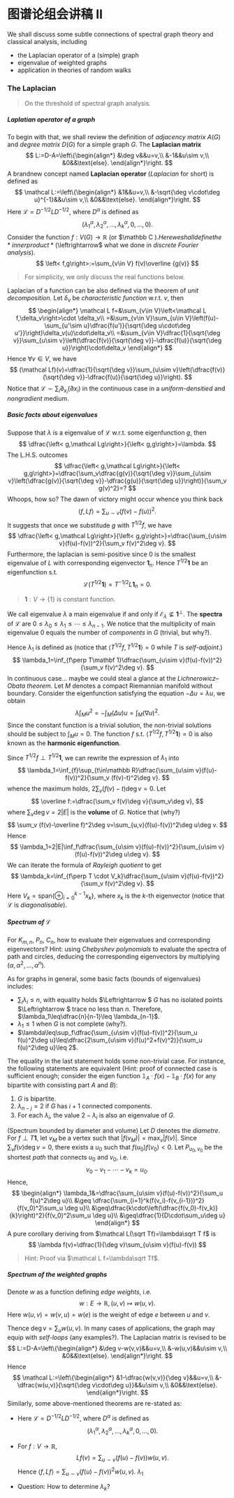 # 图谱论组会讲稿 II

We shall discuss some subtle connections of spectral graph theory and classical analysis, including

* the Laplacian operator of a (simple) graph
* eigenvalue of weighted graphs
* application in theories of random walks

### The Laplacian

> On the threshold of spectral graph analysis.

##### Laplatian operator of a graph 

To begin with that, we shall review the definition of *adjacency matrix* $A(G)$ and *degree matrix* $D(G)$ for a simple graph $G$. The **Laplacian matrix** 
$$
L:=D-A=\left\{\begin{align*}
&\deg v&&u=v,\\
&-1&&u\sim v,\\
&0&&\text{else}.
\end{align*}\right.
$$
A brandnew concept named **Laplacian operator** (*Laplacian* for short) is defined as
$$
\mathcal L:=\left\{\begin{align*}
&1&&u=v,\\
&-\sqrt{\deg v\cdot\deg u}^{-1}&&u\sim v,\\
&0&&\text{else}.
\end{align*}\right.
$$
Here $\mathcal L=D^{-1/2}LD^{-1/2}$, where $D^{\alpha}$ is defined as
$$
(\lambda_1^\alpha,\lambda_2^\alpha,\ldots,\lambda_k^\alpha,0,\ldots,0).
$$
Consider the function $f:V(G)\to\mathbb R$ (or $\mathbb C $). Here we shall define the *inner product* ($\leftrightarrow$ what we done in *discrete Fourier analysis*). 
$$
\left< f,g\right>:=\sum_{v\in V} f(v)\overline {g(v)}
$$

> For simplicity, we only discuss the real functions below.

Laplacian of a function can be also defined via the theorem of *unit decomposition*. Let $\delta_v$ be *characteristic function* w.r.t. $v$, then
$$
\begin{align*}
\mathcal L f=&\sum_{v\in V}\left<\mathcal L f,\delta_v\right>\cdot \delta_v\\
=&\sum_{v\in V}\sum_{u\in V}\left(f(u)-\sum_{u'\sim u}\dfrac{f(u')}{\sqrt{\deg u\cdot\deg u'}}\right)\delta_v(u)\cdot\delta_v\\
=&\sum_{v\in V}\dfrac{1}{\sqrt{\deg v}}\sum_{u\sim v}\left(\dfrac{f(v)}{\sqrt{\deg v}}-\dfrac{f(u)}{\sqrt{\deg u}}\right)\cdot\delta_v
\end{align*}
$$
Hence $\forall v\in V$, we have
$$
(\mathcal Lf)(v)=\dfrac{1}{\sqrt{\deg v}}\sum_{u\sim v}\left(\dfrac{f(v)}{\sqrt{\deg v}}-\dfrac{f(u)}{\sqrt{\deg u}}\right).
$$
Notice that $\mathcal L\sim \sum_i\partial_{x_i}(\partial x_i)$ in the continuous case in a *uniform-densitied* and *nongradient* medium. 

##### Basic facts about eigenvalues

Suppose that $\lambda$ is a eigenvalue of $\mathcal L$ w.r.t. some eigenfunction $g$, then
$$
\dfrac{\left< g,\mathcal Lg\right>}{\left< g,g\right>}=\lambda.
$$
The L.H.S. outcomes
$$
\dfrac{\left< g,\mathcal Lg\right>}{\left< g,g\right>}=\dfrac{\sum_v\dfrac{g(v)}{\sqrt{\deg v}}\sum_{u\sim v}\left(\dfrac{g(v)}{\sqrt{\deg v}}-\dfrac{g(u)}{\sqrt{\deg u}}\right)}{\sum_v g(v)^2}=?
$$
Whoops, how so? The dawn of victory might occur whence you think back
$$
\left< f,Lf\right>=\sum_{u\sim v}(f(v)-f(u))^2.
$$
It suggests that once we substitude $g$ with $T^{1/2}f$, we have
$$
\dfrac{\left< g,\mathcal Lg\right>}{\left< g,g\right>}=\dfrac{\sum_{u\sim v}(f(u)-f(v))^2}{\sum_v f(v)^2\deg v}.
$$
Furthermore, the laplacian is semi-positive since $0$ is the smallest eigenvalue of $L$ with corresponding eigenvector $\mathbf 1_n$. Hence $T^{1/2}\mathbf 1$ be an eigenfunction s.t.
$$
\mathcal L(T^{1/2}\mathbf 1)=T^{-1/2}L\mathbf 1_n=0.
$$

> $\mathbf 1:V\to \{1\}$ is constant function.

We call eigenvalue $\lambda$ a main eigenvalue if and only if $\mathcal E_\lambda\not\subseteq \mathbf 1^\perp$. The **spectra** of $\mathcal L$ are $0\leq \lambda_0\leq\lambda_1\leq \cdots\leq \lambda_{n-1}$. We notice that the multiplicity of main eigenvalue $0$ equals the number of *components* in $G$ (trivial, but why?). 

Hence $\lambda_1$ is defined as (notice that $\left< T^{1/2} f, T^{1/2}\mathbf 1\right>=0$ while $T$ is *self-adjoint*.)
$$
\lambda_1=\inf_{f\perp T\mathbf 1}\dfrac{\sum_{u\sim v}(f(u)-f(v))^2}{\sum_v f(v)^2\deg v}.
$$
In continuous case... maybe we could steal a glance at the *Lichnerowicz–Obata theorem*. Let $M$ denotes a compact Riemannian manifold without boundary. Consider the eigenfunction satisfying the equation $-\Delta u=\lambda u$, we obtain
$$
\lambda\int_M u^2=-\int_{M}(\Delta u)u=\int_M (\nabla u)^2.
$$
Since the constant function is a trivial solution, the non-trivial solutions should be subject to $\int_M u=0$. The function $f$ s.t. $\left< T^{1/2} f, T^{1/2}\mathbf 1\right>=0$ is also known as the **harmonic eigenfunction**. 

Since $T^{1/2} f\perp T^{1/2}\mathbf 1$, we can rewrite the expression of $\lambda_1$ into
$$
\lambda_1=\inf_{f}\sup_{t\in\mathbb R}\dfrac{\sum_{u\sim v}(f(u)-f(v))^2}{\sum_v (f(v)-t)^2\deg v}.
$$
whence the maximum holds, $2\sum_v (f(v)-t)\deg v=0$. Let
$$
\overline f:=\dfrac{\sum_v f(v)\deg  v}{\sum_v\deg v},
$$
where $\sum_v\deg v=2|E|$ is the **volume** of $G$​. Notice that (why?)
$$
\sum_v (f(v)-\overline f)^2\deg v=\sum_{u,v}(f(u)-f(v))^2\deg u\deg v.
$$
Hence
$$
\lambda_1=2|E|\inf_f\dfrac{\sum_{u\sim v}(f(u)-f(v))^2}{\sum_{u\sim v}(f(u)-f(v))^2\deg u\deg v}.
$$
We can iterate the formula of *Rayleigh quotient* to get
$$
\lambda_k=\inf_{f\perp T \cdot V_k}\dfrac{\sum_{u\sim v}(f(u)-f(v))^2}{\sum_v f(v)^2\deg v}.
$$
Here $V_k=\mathrm{span}\{\oplus_{i=0}^{k-1}x_k\}$, where $x_k$ is the $k$-th eigenvector (notice that $\mathcal L$ is *diagonalisable*). 

##### Spectrum of $\mathcal L$

For $K_{m,n}$, $P_n$, $C_n$, how to evaluate their eigenvalues and corresponding eigenvectors? Hint: using *Chebyshev polynomials* to evaluate the spectra of path and circles, deducing the corresponding eigenvectors by multiplying $(\alpha,\alpha^2,\ldots,\alpha^n)$. 

As for graphs in general, some basic facts (bounds of eigenvalues) includes:

* $\sum_{i}\lambda_i\leq n$, with equality holds $\Leftrightarrow $ $G$ has no isolated points $\Leftrightarrow $ trace no less than $n$. Therefore, $\lambda_1\leq\dfrac{n}{n-1}\leq \lambda_{n-1}$. 
* $\lambda_1\leq 1$ when $G$ is not complete (why?).
* $\lambda\leq\sup_f\dfrac{\sum_{u\sim v}(f(u)-f(v))^2}{\sum_u f(u)^2\deg u}\leq\dfrac{2\sum_{u\sim v}(f(u)^2+f(v)^2)}{\sum_u f(u)^2\deg u}\leq 2$. 

The equality in the last statement holds some non-trivial case. For instance, the following statements are equivalent (Hint: proof of connected case is sufficient enough; consider the eigen function $\mathbb 1_A\cdot f(x)-\mathbb 1_B\cdot f(x)$ for any bipartite with consisting part $A$ and $B$):

1. $G$ is bipartite.
2. $\lambda_{n-j}=2$ if $G$ has $i+1$ connected components.
3. For each $\lambda_i$, the value $2-\lambda_i$ is also an eigenvalue of $G$. 

(Spectrum bounded by diameter and volume) Let $D$ denotes the *diametre*. For $f\perp T\mathbf 1$, let $v_M$ be a vertex such that $|f(v_M)|=\max_v |f(v)|$. Since $\sum_v f(v)\deg v=0$, there exists a $u_0$ such that $f(u_0)f(v_0)<0$. Let $P_{u_0,v_0}$ be the shortest *path* that connects $u_0$ and $v_0$, i.e.
$$
v_0-v_1-\cdots- v_k= u_0.
$$
Hence,
$$
\begin{align*}
\lambda_1&=\dfrac{\sum_{u\sim v}(f(u)-f(v))^2}{\sum_u f(u)^2\deg u}\\
&\geq \dfrac{\sum_{i=1}^k(f(v_i)-f(v_{i-1}))^2}{f(v_0)^2\sum_u \deg u}\\
&\geq\dfrac{k\cdot\left(\dfrac{f(v_0)-f(v_k)}{k}\right)^2}{f(v_0)^2\sum_u \deg u}\\
&\geq\dfrac{1}{D\cdot\sum_u\deg u}
\end{align*}
$$
A pure corollary deriving from $\mathcal L(\sqrt Tf)=\lambda\sqrt T f$​ is 
$$
\lambda f(v)=\dfrac{1}{\deg v}\sum_{u\sim v}(f(u)-f(v))
$$

> Hint: Proof via $\mathcal L f=\lambda\sqrt Tf$. 

##### Spectrum of the weighted graphs

Denote $w$ as a function defining *edge weights*, i.e. 
$$
w:E\to\mathbb R,(u,v)\mapsto w(u,v).
$$
Here $w(u,v)=w(v,u)=w(e)$ is the weight of edge $e$ between $u$ and $v$. 

Thence $\deg v=\sum_{u}w(u,v)$. In many cases of applications, the graph may equip with *self-loops* (any examples?). The Laplacian matrix is revised to be
$$
L:=D-A=\left\{\begin{align*}
&\deg v-w(v,v)&&u=v,\\
&-w(u,v)&&u\sim v,\\
&0&&\text{else}.
\end{align*}\right.
$$
Hence
$$
\mathcal L:=\left\{\begin{align*}
&1-\dfrac{w(v,v)}{\deg v}&&u=v,\\
&-\dfrac{w(u,v)}{\sqrt{\deg v\cdot\deg u}}&&u\sim v,\\
&0&&\text{else}.
\end{align*}\right.
$$
Similarly, some above-mentioned theorems are re-stated as:

* Here $\mathcal L=D^{-1/2}LD^{-1/2}$, where $D^{\alpha}$ is defined as
  $$
  (\lambda_1^\alpha,\lambda_2^\alpha,\ldots,\lambda_k^\alpha,0,\ldots,0).
  $$

* For $f:V\to\mathbb R$, 
  $$
  Lf(v)=\sum_{u\sim v}(f(u)-f(v))w(u,v).
  $$
  Hence $\left< f,Lf\right>=\sum_{u\sim v}(f(u)-f(v))^2w(u,v)$. $\lambda_1$

* Question: How to determine $\lambda_k$?
